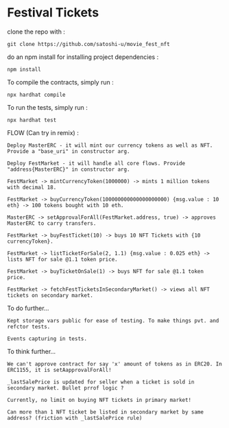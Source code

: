 # Festival Tickets

clone the repo with :
```shell
git clone https://github.com/satoshi-u/movie_fest_nft
```

do an npm install for installing project dependencies : 
```shell
npm install
```

To compile the contracts, simply run :
```shell
npx hardhat compile
```

To run the tests, simply run :
```shell
npx hardhat test
```

FLOW (Can try in remix) :
```shell
Deploy MasterERC - it will mint our currency tokens as well as NFT. Provide a "base_uri" in constructor arg.

Deploy FestMarket - it will handle all core flows. Provide  "address{MasterERC}" in constructor arg.

FestMarket -> mintCurrencyToken(1000000) -> mints 1 million tokens with decimal 18.

FestMarket -> buyCurrencyToken(100000000000000000000) {msg.value : 10 eth} -> 100 tokens bought with 10 eth.

MasterERC -> setApprovalForAll(FestMarket.address, true) -> approves MasterERC to carry transfers.

FestMarket -> buyFestTicket(10) -> buys 10 NFT Tickets with {10 currencyToken}.

FestMarket -> listTicketForSale(2, 1.1) {msg.value : 0.025 eth} -> lists NFT for sale @1.1 token price.

FestMarket -> buyTicketOnSale(1) -> buys NFT for sale @1.1 token price.

FestMarket -> fetchFestTicketsInSecondaryMarket() -> views all NFT tickets on secondary market.

```

To do further... 
```shell
Kept storage vars public for ease of testing. To make things pvt. and refctor tests.

Events capturing in tests.
```

To think further... 
```shell
We can't approve contract for say 'x' amount of tokens as in ERC20. In ERC1155, it is setAapprovalForAll!

_lastSalePrice is updated for seller when a ticket is sold in secondary market. Bullet prrof logic ?

Currently, no limit on buying NFT tickets in primary market!

Can more than 1 NFT ticket be listed in secondary market by same address? (friction with _lastSalePrice rule)
```
